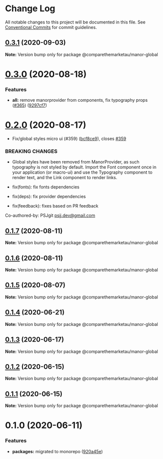 # Change Log

All notable changes to this project will be documented in this file.
See [Conventional Commits](https://conventionalcommits.org) for commit guidelines.

## [0.3.1](https://github.com/comparethemarketau/manor-react/compare/@comparethemarketau/manor-global@0.3.0...@comparethemarketau/manor-global@0.3.1) (2020-09-03)

**Note:** Version bump only for package @comparethemarketau/manor-global





# [0.3.0](https://github.com/comparethemarketau/manor-react/compare/@comparethemarketau/manor-global@0.2.0...@comparethemarketau/manor-global@0.3.0) (2020-08-18)


### Features

* **all:** remove manorprovider from components, fix typography props ([#365](https://github.com/comparethemarketau/manor-react/issues/365)) ([9297cf7](https://github.com/comparethemarketau/manor-react/commit/9297cf72e8a7fe8762ec0dadf07d026aa88cbb44))





# [0.2.0](https://github.com/comparethemarketau/manor-react/compare/@comparethemarketau/manor-global@0.1.7...@comparethemarketau/manor-global@0.2.0) (2020-08-17)


* Fix/global styles micro ui (#359) ([bcf8ce9](https://github.com/comparethemarketau/manor-react/commit/bcf8ce92ba170a51113a4022728da22f47a6a768)), closes [#359](https://github.com/comparethemarketau/manor-react/issues/359)


### BREAKING CHANGES

* Global styles have been removed from ManorProvider, as such typography is not
styled by default. Import the Font component once in your application (or macro-ui) and use the
Typography component to render text, and the Link component to render links.

* fix(fonts): fix fonts dependencies

* fix(deps): fix provider dependencies

* fix(feedback): fixes based on PR feedback

Co-authored-by: PSJgit <psjj.dev@gmail.com>





## [0.1.7](https://github.com/comparethemarketau/manor-react/compare/@comparethemarketau/manor-global@0.1.6...@comparethemarketau/manor-global@0.1.7) (2020-08-11)

**Note:** Version bump only for package @comparethemarketau/manor-global





## [0.1.6](https://github.com/comparethemarketau/manor-react/compare/@comparethemarketau/manor-global@0.1.5...@comparethemarketau/manor-global@0.1.6) (2020-08-11)

**Note:** Version bump only for package @comparethemarketau/manor-global





## [0.1.5](https://github.com/comparethemarketau/manor-react/compare/@comparethemarketau/manor-global@0.1.4...@comparethemarketau/manor-global@0.1.5) (2020-08-07)

**Note:** Version bump only for package @comparethemarketau/manor-global





## [0.1.4](https://github.com/comparethemarketau/manor-react/compare/@comparethemarketau/manor-global@0.1.3...@comparethemarketau/manor-global@0.1.4) (2020-06-21)

**Note:** Version bump only for package @comparethemarketau/manor-global





## [0.1.3](https://github.com/comparethemarketau/manor-react/compare/@comparethemarketau/manor-global@0.1.2...@comparethemarketau/manor-global@0.1.3) (2020-06-17)

**Note:** Version bump only for package @comparethemarketau/manor-global





## [0.1.2](https://github.com/comparethemarketau/manor-react/compare/@comparethemarketau/manor-global@0.1.1...@comparethemarketau/manor-global@0.1.2) (2020-06-15)

**Note:** Version bump only for package @comparethemarketau/manor-global





## [0.1.1](https://github.com/comparethemarketau/manor-react/compare/@comparethemarketau/manor-global@0.1.0...@comparethemarketau/manor-global@0.1.1) (2020-06-15)

**Note:** Version bump only for package @comparethemarketau/manor-global





# 0.1.0 (2020-06-11)


### Features

* **packages:** migrated to monorepo ([920a45e](https://github.com/comparethemarketau/manor-react/commit/920a45ec4b40a19de32f39f29693cbe1b1f314ae))
